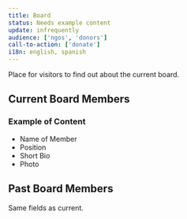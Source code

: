 ```yaml
---
title: Board
status: Needs example content
update: infrequently
audience: ['ngos', 'donors']
call-to-action: ['donate']
i18n: english, spanish
---
```


Place for visitors to find out about the current board.

## Current Board Members

### Example of Content

* Name of Member
* Position
* Short Bio
* Photo

## Past Board Members

Same fields as current. 


